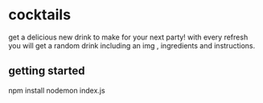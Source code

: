 # cocktails
get a delicious new drink to make for your next party!
with every refresh you will get a random drink including an img , ingredients and instructions.

## getting started 
npm install
nodemon index.js
